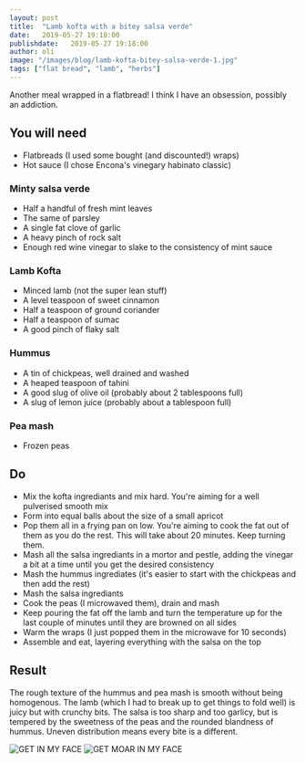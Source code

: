 ```yaml
---
layout: post
title:  "Lamb kofta with a bitey salsa verde"
date:   2019-05-27 19:18:00
publishdate:   2019-05-27 19:18:00
author: oli
image: "/images/blog/lamb-kofta-bitey-salsa-verde-1.jpg"
tags: ["flat bread", "lamb", "herbs"]
---
```


Another meal wrapped in a flatbread!  I think I have an obsession, possibly an addiction.  

## You will need

* Flatbreads (I used some bought (and discounted!) wraps)
* Hot sauce (I chose Encona's vinegary habinato classic) 

### Minty salsa verde 

* Half a handful of fresh mint leaves
* The same of parsley
* A single fat clove of garlic
* A heavy pinch of rock salt
* Enough red wine vinegar to slake to the consistency of mint sauce

### Lamb Kofta

* Minced lamb (not the super lean stuff)
* A level teaspoon of sweet cinnamon 
* Half a teaspoon of ground coriander
* Half a teaspoon of sumac
* A good pinch of flaky salt

### Hummus

* A tin of chickpeas, well drained and washed
* A heaped teaspoon of tahini 
* A good slug of olive oil (probably about 2 tablespoons full)
* A slug of lemon juice (probably about a tablespoon full)

### Pea mash

* Frozen peas

## Do

* Mix the kofta ingrediants and mix hard.  You're aiming for a well pulverised smooth mix
* Form into equal balls about the size of a small apricot
* Pop them all in a frying pan on low.  You're aiming to cook the fat out of them as you do the rest.  This will take about 20 minutes.  Keep turning them.
* Mash all the salsa ingrediants in a mortor and pestle, adding the vinegar a bit at a time until you get the desired consistency
* Mash the hummus ingrediates (it's easier to start with the chickpeas and then add the rest)
* Mash the salsa ingrediants
* Cook the peas (I microwaved them), drain and mash
* Keep pouring the fat off the lamb and turn the temperature up for the last couple of minutes until they are browned on all sides
* Warm the wraps (I just popped them in the microwave for 10 seconds)
* Assemble and eat, layering everything with the salsa on the top


## Result

The rough texture of the hummus and pea mash is smooth without being homogenous.  The lamb (which I had to break up to get things to fold well) is juicy but with crunchy bits.  The salsa is too sharp and too garlicy, but is tempered by the sweetness of the peas and the rounded blandness of hummus.  Uneven distribution means every bite is a different.

![GET IN MY FACE](/images/blog/lamb-kofta-bitey-salsa-verde-1.jpg)
![GET MOAR IN MY FACE](/images/blog/lamb-kofta-bitey-salsa-verde-2.jpg)

